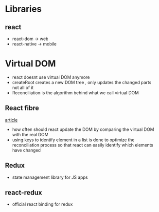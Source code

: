 # Libraries
## react
- react-dom -> web
- react-native -> mobile

# Virtual DOM
- react doesnt use virtual DOM anymore
- createRoot creates a new DOM tree , only updates the changed parts not all of it
- Reconciliation is the algorithm behind what we call virtual DOM

## React fibre
[article](https://github.com/acdlite/react-fiber-architecture)
- how often should react update the DOM by comparing the virtual DOM with the real DOM
- using keys to identify element in a list is done to optimize the reconciliation process so that react can easily identify which elements have changed 

## Redux
- state management library for JS apps
## react-redux
- official react binding for redux